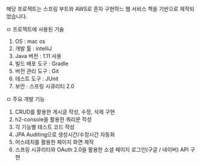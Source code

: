 해당 프로젝트는 스프링 부트와 AWS로 혼자 구현하느 웹 서비스 책을 기반으로 제작되었습니다.

ㅁ 프로젝트에 사용된 기술
1. OS : mac os
2. 개발 툴 : intelliJ
3. Java 버전 : 1.11 사용
4. 빌드 배포 도구 : Gradle
5. 버전 관리 도구 : Git
6. 테스트 도구 : JUnit
7. 보안 : 스프링 시큐리티 2.0


ㅁ 주요 개발 기능
1. CRUD를 활용한 게시글 작성, 수정, 삭제 구현
2. h2-console을 활용한 쿼리문 작성
3. 각 기능별 테스트 코드 작성 
4. JPA Auditing으로 생성시간/수정시간 자동화
5. 머스테치를 활용한 페이지 화면 제작
6. 스프링 시큐리티와 OAuth 2.0을 활용한 소셜 페이지 로그인(구글 / 네이버) API 구현 



